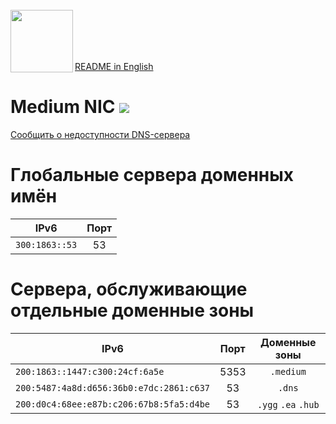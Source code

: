 <br/>
<img align="left" src="https://i.imgur.com/jwwzAxj.png" width="100px">
<br/><br/><br/><br/>

[README in English](README.en.md)

# Medium NIC [![](https://img.shields.io/badge/Powered_by_Medium-555.svg)](https://github.com/mediumfoundation)

[Сообщить о недоступности DNS-сервера](https://github.com/mediumfoundation/medium-nic/issues/new)

# Глобальные сервера доменных имён

|      IPv6      | Порт |
|----------------|:----:|
| `300:1863::53` |  53  |

# Сервера, обслуживающие отдельные доменные зоны

| IPv6 | Порт | Доменные зоны |
|------|:----:|:-------------:|
| `200:1863::1447:c300:24cf:6a5e`          | 5353 | `.medium`           |
| `200:5487:4a8d:d656:36b0:e7dc:2861:c637` | 53   | `.dns`              |
| `200:d0c4:68ee:e87b:c206:67b8:5fa5:d4be` | 53   | `.ygg` `.ea` `.hub` |
